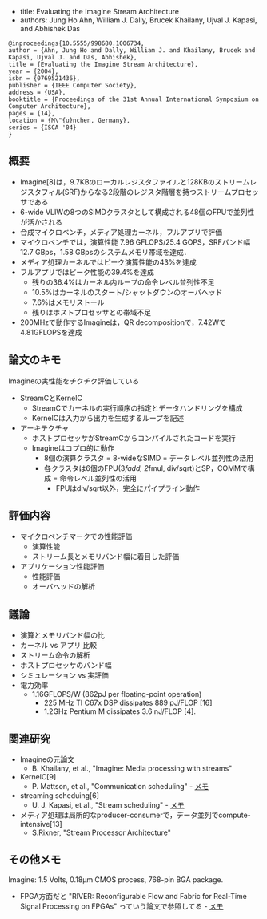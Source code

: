 
- title: Evaluating the Imagine Stream Architecture
- authors: Jung Ho Ahn, William J. Dally, Brucek Khailany, Ujval J. Kapasi, and Abhishek Das

```
@inproceedings{10.5555/998680.1006734,
author = {Ahn, Jung Ho and Dally, William J. and Khailany, Brucek and Kapasi, Ujval J. and Das, Abhishek},
title = {Evaluating the Imagine Stream Architecture},
year = {2004},
isbn = {0769521436},
publisher = {IEEE Computer Society},
address = {USA},
booktitle = {Proceedings of the 31st Annual International Symposium on Computer Architecture},
pages = {14},
location = {M\"{u}nchen, Germany},
series = {ISCA '04}
}
```

## 概要

- Imagine[8]は，9.7KBのローカルレジスタファイルと128KBのストリームレジスタフィル(SRF)からなる2段階のレジスタ階層を持つストリームプロセッサである
- 6-wide VLIWの8つのSIMDクラスタとして構成される48個のFPUで並列性が活かされる
- 合成マイクロベンチ，メディア処理カーネル，フルアプリで評価
- マイクロベンチでは，演算性能 7.96 GFLOPS/25.4 GOPS，SRFバンド幅 12.7 GBps，1.58 GBpsのシステムメモリ帯域を達成．
- メディア処理カーネルではピーク演算性能の43%を達成
- フルアプリではピーク性能の39.4%を達成
  - 残りの36.4%はカーネル内ループの命令レベル並列性不足
  - 10.5%はカーネルのスタート/シャットダウンのオーバヘッド
  - 7.6%はメモリストール
  - 残りはホストプロセッサとの帯域不足
- 200MHzで動作するImagineは，QR decompositionで，7.42Wで4.81GFLOPSを達成

## 論文のキモ

Imagineの実性能をチクチク評価している

- StreamCとKernelC
  - StreamCでカーネルの実行順序の指定とデータハンドリングを構成
  - KernelCは入力から出力を生成するループを記述
- アーキテクチャ
  - ホストプロセッサがStreamCからコンパイルされたコードを実行
  - Imagineはコプロ的に動作
    - 8個の演算クラスタ = 8-wideなSIMD = データレベル並列性の活用
	- 各クラスタは6個のFPU(3*fadd, 2*fmul, div/sqrt)とSP，COMMで構成 = 命令レベル並列性の活用
	  - FPUはdiv/sqrt以外，完全にパイプライン動作

## 評価内容

- マイクロベンチマークでの性能評価
  - 演算性能
  - ストリーム長とメモリバンド幅に着目した評価
- アプリケーション性能評価
  - 性能評価
  - オーバヘッドの解析

## 議論

- 演算とメモリバンド幅の比
- カーネル vs アプリ 比較
- ストリーム命令の解析
- ホストプロセッサのバンド幅
- シミュレーション vs 実評価
- 電力効率
  - 1.16GFLOPS/W (862pJ per floating-point operation)
    - 225 MHz TI C67x DSP dissipates 889 pJ/FLOP [16]
    - 1.2GHz Pentium M dissipates 3.6 nJ/FLOP [4].

## 関連研究
- Imagineの元論文
  - B. Khailany, et al., "Imagine: Media processing with streams"
- KernelC[9]
  - P. Mattson, et al., "Communication scheduling" - [メモ](378993.379005.md)
- streaming scheduing[6]
  - U. J. Kapasi, et al., "Stream scheduling" - [メモ](ada419624.md)
- メディア処理は局所的なproducer-consumerで，データ並列でcompute-intensive[13]
  - S.Rixner, "Stream Processor Architecture"

## その他メモ
Imagine: 1.5 Volts, 0.18µm CMOS process, 768-pin BGA package.

- FPGA方面だと "RIVER: Reconfigurable Flow and Fabric for Real-Time Signal Processing on FPGAs" っていう論文で参照してる - [メモ](2655238.md)
